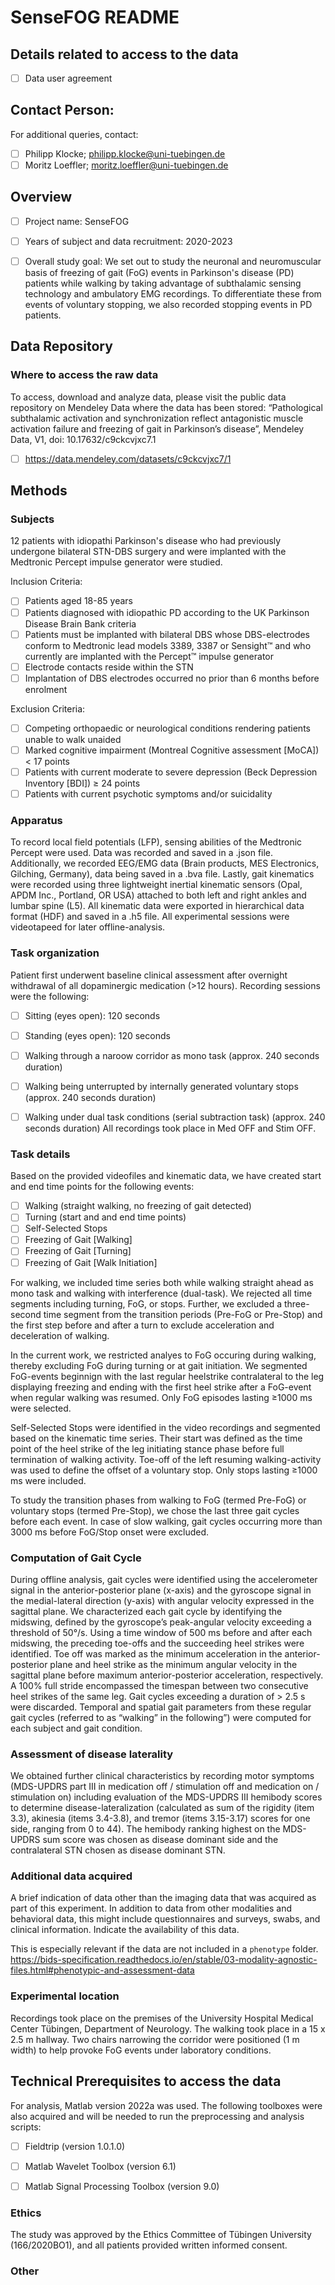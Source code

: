# SenseFOG README

## Details related to access to the data
- [ ] Data user agreement

## Contact Person: 
For additional queries, contact: 
- [ ] Philipp Klocke;  philipp.klocke@uni-tuebingen.de
- [ ] Moritz Loeffler; moritz.loeffler@uni-tuebingen.de

## Overview

- [ ] Project name: SenseFOG
- [ ] Years of subject and data recruitment: 2020-2023
- [ ] Overall study goal:
      We set out to study the neuronal and neuromuscular basis of freezing of gait (FoG) events in Parkinson's disease (PD) patients while walking by taking advantage
      of subthalamic sensing technology and ambulatory EMG recordings. To differentiate these from events of voluntary stopping, we also recorded stopping events in PD patients.  


## Data Repository

### Where to access the raw data
To access, download and analyze data, please visit the public data repository on Mendeley Data where the data has been stored:
“Pathological subthalamic activation and synchronization reflect antagonistic muscle activation failure and freezing of gait in Parkinson’s disease”, Mendeley Data, V1, doi: 10.17632/c9ckcvjxc7.1

- [ ] https://data.mendeley.com/datasets/c9ckcvjxc7/1                     

## Methods

### Subjects
12 patients with idiopathi Parkinson's disease who had previously undergone bilateral STN-DBS surgery and 
were implanted with the Medtronic Percept impulse generator were studied.

Inclusion Criteria:
- [ ] Patients aged 18-85 years
- [ ]	Patients diagnosed with idiopathic PD according to the UK Parkinson Disease Brain Bank criteria
- [ ] Patients must be implanted with bilateral DBS whose DBS-electrodes conform to Medtronic lead models 3389, 3387 or Sensight™ and who currently are implanted with the Percept™ impulse generator
- [ ] Electrode contacts reside within the STN
- [ ] Implantation of DBS electrodes occurred no prior than 6 months before enrolment

Exclusion Criteria:
- [ ]	Competing orthopaedic or neurological conditions rendering patients unable to walk unaided
- [ ]	Marked cognitive impairment (Montreal Cognitive assessment [MoCA]) < 17 points
- [ ]	Patients with current moderate to severe depression (Beck Depression Inventory [BDI]) ≥ 24 points
- [ ] Patients with current psychotic symptoms and/or suicidality

### Apparatus
To record local field potentials (LFP), sensing abilities of the Medtronic Percept were used. Data was recorded and saved in a .json file.
Additionally, we recorded EEG/EMG data (Brain products, MES Electronics, Gilching, Germany), data being saved in a .bva file. 
Lastly, gait kinematics were recorded using three lightweight inertial kinematic sensors (Opal, APDM Inc., Portland, OR USA) attached to both left and right ankles and lumbar spine (L5). All kinematic data were exported in hierarchical data format (HDF) and saved in a .h5 file. 
All experimental sessions were videotapeed for later offline-analysis. 

### Task organization
Patient first underwent baseline clinical assessment after overnight withdrawal of all dopaminergic medication (>12 hours). 
Recording sessions were the following: 
- [ ] Sitting (eyes open): 120 seconds
- [ ] Standing (eyes open): 120 seconds
- [ ] Walking through a naroow corridor as mono task (approx. 240 seconds duration)
- [ ] Walking being unterrupted by internally generated voluntary stops (approx. 240 seconds duration)
- [ ] Walking under dual task conditions (serial subtraction task) (approx. 240 seconds duration)
All recordings took place in Med OFF and Stim OFF. 


### Task details
Based on the provided videofiles and kinematic data, we have created start and end time points for the following events:
- [ ] Walking (straight walking, no freezing of gait detected)
- [ ] Turning (start and and end time points)
- [ ] Self-Selected Stops
- [ ] Freezing of Gait [Walking]
- [ ] Freezing of Gait [Turning]
- [ ] Freezing of Gait [Walk Initiation]

For walking, we included time series both while walking straight ahead as mono task and walking with interference (dual-task).
We rejected all time segments including turning, FoG, or stops. Further, we excluded a three-second time segment from the transition periods 
(Pre-FoG or Pre-Stop) and the first step before and after a turn to exclude acceleration and deceleration of walking. 

In the current work, we restricted analyes to FoG occuring during walking, thereby excluding FoG during turning or at gait initiation. 
We segmented FoG-events beginnign with the last regular heelstrike contralateral to the leg displaying freezing and ending with the first heel strike
after a FoG-event when regular walking was resumed. Only FoG episodes lasting ≥1000 ms were selected.

Self-Selected Stops were identified in the video recordings and segmented based on the kinematic time series. 
Their start was defined as the time point of the heel strike of the leg initiating stance phase before full termination of walking activity. 
Toe-off of the left resuming walking-activity was used to define the offset of a voluntary stop. Only stops lasting ≥1000 ms were included. 

To study the transition phases from walking to FoG (termed Pre-FoG) or voluntary stops (termed Pre-Stop), we chose the last three gait cycles before each event. In case of slow walking, gait cycles occurring more than 3000 ms before FoG/Stop onset were excluded. 

### Computation of Gait Cycle
During offline analysis, gait cycles were identified using the accelerometer signal in the anterior-posterior plane (x-axis) and the gyroscope signal in the medial-lateral direction (y-axis) with angular velocity expressed in the sagittal plane. We characterized each gait cycle by identifying the midswing, defined by the gyroscope’s peak-angular velocity exceeding a threshold of 50°/s. Using a time window of 500 ms before and after each midswing, the preceding toe-offs and the succeeding heel strikes were identified. Toe off was marked as the minimum acceleration in the anterior-posterior plane and heel strike as the minimum angular velocity in the sagittal plane before maximum anterior-posterior acceleration, respectively. A 100% full stride encompassed the timespan between two consecutive heel strikes of the same leg. Gait cycles exceeding a duration of > 2.5 s were discarded. Temporal and spatial gait parameters from these regular gait cycles (referred to as “walking” in the following”) were computed for each subject and gait condition.

### Assessment of disease laterality
We obtained further clinical characteristics by recording motor symptoms (MDS-UPDRS part III in medication off / stimulation off and medication on / stimulation on) including evaluation of the MDS-UPDRS III hemibody scores to determine disease-lateralization (calculated as sum of the rigidity (item 3.3), akinesia (items 3.4-3.8), and tremor (items 3.15-3.17) scores for one side, ranging from 0 to 44). The hemibody ranking highest on the MDS-UPDRS sum score was chosen as disease dominant side and the contralateral STN chosen as disease dominant STN.

### Additional data acquired
A brief indication of data other than the
imaging data that was acquired as part of this experiment. In addition
to data from other modalities and behavioral data, this might include
questionnaires and surveys, swabs, and clinical information. Indicate
the availability of this data.

This is especially relevant if the data are not included in a `phenotype` folder.
https://bids-specification.readthedocs.io/en/stable/03-modality-agnostic-files.html#phenotypic-and-assessment-data

### Experimental location
Recordings took place on the premises of the University Hospital Medical Center Tübingen, Department of Neurology.
The walking took place in a 15 x 2.5 m hallway. Two chairs narrowing the corridor were positioned (1 m width) to help provoke FoG events under laboratory conditions.

## Technical Prerequisites to access the data
For analysis, Matlab version 2022a was used. 
The following toolboxes were also acquired and will be needed to run the preprocessing and analysis scripts:
- [ ] Fieldtrip (version 1.0.1.0)
- [ ] Matlab Wavelet Toolbox (version 6.1)
- [ ] Matlab Signal Processing Toolbox (version 9.0)


### Ethics
The study was approved by the Ethics Committee of Tübingen University (166/2020BO1), and all patients provided written informed consent.


### Other

